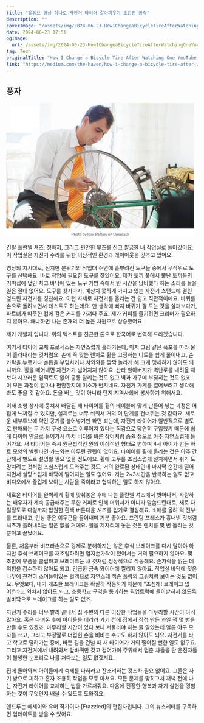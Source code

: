 ```yaml
---
title: "유튜브 영상 하나로 자전거 타이어 갈아끼우기 초간단 공략"
description: ""
coverImage: "/assets/img/2024-06-23-HowIChangeaBicycleTireAfterWatchingOneYouTubeVideo_0.png"
date: 2024-06-23 17:51
ogImage: 
  url: /assets/img/2024-06-23-HowIChangeaBicycleTireAfterWatchingOneYouTubeVideo_0.png
tag: Tech
originalTitle: "How I Change a Bicycle Tire After Watching One YouTube Video"
link: "https://medium.com/the-haven/how-i-change-a-bicycle-tire-after-watching-one-youtube-video-ccd0d8949b30"
---
```



## 풍자

![이미지](/assets/img/2024-06-23-HowIChangeaBicycleTireAfterWatchingOneYouTubeVideo_0.png)

긴팔 플란넬 셔츠, 청바지, 그리고 편안한 부츠를 신고 깔끔한 내 작업실로 들어갔어요. 이 작업실은 자전거 수리를 위한 이상적인 환경과 레이아웃을 갖추고 있어요.

영상의 지시대로, 진지한 분위기의 작업대 주변에 흩뿌려진 도구들 중에서 무작위로 도구를 선택해요. 바로 작업에 필요한 도구를 찾았어요. 제가 토끼 풀에서 뿔난 토끼들의 거미집에 덮인 차고 바닥에 있는 도구 가방 속에서 반 시간을 낭비했다 하는 소리를 들을 일은 절대 없어요. 도구를 찾자마자, 예상치 못하게 가지고 있는 자전거 스탠드에 걸린 엎드린 자전거를 칭찬해요. 이런 자세로 자전거를 올리는 건 쉽고 직관적이에요. 바퀴를 손으로 돌려보면서 테스트도 하는데요. 딴 생각에 빠져 바퀴가 잘 도는 것을 살펴보다가, 파트너가 따뜻한 컵에 검은 커피를 가져다 주죠. 제가 커피를 즐기려면 크리머가 필요하지 않아요. 왜냐하면 나는 존재의 더 높은 차원으로 상승했어요.

<div class="content-ad"></div>

제가 개발자 입니다. 위의 텍스트를 친근한 톤으로 한국어로 번역해 드리겠습니다.

여기서 타이어 교체 프로세스는 자연스럽게 흘러가는데, 마치 그림 같은 폭포를 따라 물이 흘러내리는 것처럼요. 손에 꼭 맞는 렌치로 휠을 고정하는 너트를 쉽게 풀어내고, 손가락을 누르거나 손톱을 부딪치거나 치와와를 깜짝 놀라게 해 크게 맹세하지 않아도 되니까요. 휠을 떼어내면 자전거가 넘어지지 않아요. 산타 할아버지가 벽난로를 내려올 때보다 시끄러운 임팩트도 없어 공통 달리는 것도 없고 벽과 가구에 부딪히는 것도 없죠. 이 모든 과정이 얼마나 편안한지에 미소가 번지네요. 자전거 가게를 열어보려고 생각해봐도 좋을 것 같아요. 돈을 버는 것이 아니라 단지 지역사회에 봉사하기 위해서요.

이제 소형 상자에 뭉쳐서 배달된 새 타이어를 휠의 테이블에 맞게 만들어 넣는 과정은 어렵게 느껴질 수 있지만, 실제로는 너무 쉬워서 거의 이 단계를 건너뛰는 것 같아요. 새로운 내부튜브에 약간 공기를 불어넣기만 하면 되는데, 자전거 타이어가 일반적으로 별도로 판매되는 두 가지 구성 요소로 이루어져 있다는 직감으로 당연히 구입했기 때문에 쉽게 타이어 안으로 들어가서 마치 버터를 바른 장어처럼 숨쉴 정도로 아주 자연스럽게 들어가요. 새 타이어는 즉시 원근법적인 원의 이상적인 형태로 변하며 4세 아이가 만든 하트 모양의 발렌타인 카드와는 아무런 관련이 없어요. 타이어를 휠에 올리는 것은 아주 간단해서 별도로 설명할 필요 없을 정도에요. 휠에 고무를 조심스럽게 설치하면서 쥐가 도망치려는 것처럼 조심스럽게 도와주는 것도, 거의 완료된 상태인데 마지막 순간에 떨어지면서 실망스럽게 바닥에 떨어지는 일도 없어요. 저는 2~3시간을 반복하는 일도 없고 비디오에서 즐겁게 보이는 사람을 죽이라고 협박하는 일도 하지 않아요.

새로운 타이어를 완벽하게 휠에 맞춰놓은 후에 나는 플란넬 셔츠에서 벗어나서, 사랑하는 배우자가 계속 공급해주는 무한 커피로 인해 더워서가 아니라 말씀드린대로, 새로 다릴정도로 다릴까지 압권한 흰색 버튼다운 셔츠를 입기로 결심해요. 소매를 올려 턱 전부를 드러내고, 인상 좋은 이두근을 들어내며 기분 좋아요. 프린팅 프레스가 흉내낸 것처럼 셔츠가 흘러내리는 일은 없을 거에요. 휠을 제자리에 놓는 것은 렌치를 몇 번 돌리는 것뿐이고 끝났어요.

물론, 처음부터 비프라손으로 강제로 분해하지는 않은 후식 브레이크를 다시 달아야 하지만 후식 브레이크를 재조립하려면 엄지손가락이 있어서는 거의 필요하지 않아요. 몇 초만에 부품을 클립하고 브레이크는 새 것처럼 정상적으로 작동해요. 손가락을 잃는 데 위험을 감수하지 않아도 되고, 긴급한 금속 와이어에 찔리지 않아요. 작업실 바닥에 젖은 나무에 천천히 스며들어있는 혈액으로 자연스레 잭슨 폴락의 그림처럼 보이는 것도 없어요. 무엇보다, 내가 개조한 브레이크는 확실히 작동하기 때문에 "조심해! 브레이크 없어!"라고 외치지 않아도 되고, 초등학교 구역을 통과하는 픽업트럭에 들이받히지 않도록 발바닥으로 브레이크를 하는 일도 없죠.

<div class="content-ad"></div>

자전거 수리를 너무 빨리 끝내서 집 주변의 다른 이상한 작업들을 마무리할 시간이 아직 많아요. 혹은 다녀온 후에 아이들을 데리러 가기 전에 집에서 직접 만든 과일 잼 몇 병을 만들 수도 있겠죠. 마무리할 시간이 있다 보니 서둘러야 하는 줄 알았는데 얼른 야구 모자를 쓰고, 그리고 부정말로 더럽힌 손을 비비는 수고도 하지 않아도 되요. 자전거를 타고 학교로 달려가는 중에, 바쁜 길을 건널 때 새 타이어가 거의 떨어질 뻔한 일도 없구요. 그리고 자전거에서 내려와서 앞바퀴만 갖고 걸어가며 주위에서 멈춘 차들을 탄 운전자들이 불쌍한 눈초리로 나를 쳐다보는 일도 없겠지요.

집에 돌아와서 아이들에게 숙제를 다하라고 잔소리하는 것조차 필요 없어요. 그들은 자기 방으로 피하고 혼자 조용히 작업을 모두 마쳐요. 모든 문제를 맞히고서 저녁 전에 나는 자전거 타이어를 교체하는 법을 가르쳐줘요. 다음에 진정한 행복과 자기 실현을 경험하는 것이 무엇인지 배울 수 있도록 도와줘요.

앤드루는 에세이와 유머 작가이자 [Frazzled]의 편집자입니다. 그의 뉴스레터를 구독하면 업데이트를 받을 수 있어요.